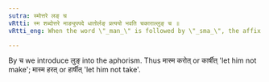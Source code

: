 ```yaml
---
sutra: स्मोत्तरे लङ् च
vRtti: स्म शब्दोत्तरे माङ्युपपदे धातोर्लङ् प्रत्ययो भवति चकाराल्लुङ् च ॥
vRtti_eng: When the word \"_man_\" is followed by \"_sma_\", the affix \"_Lan_\" as well as \"_Lun_\" may be employed after a verbal root.

---
```

By च we introduce लुङ् into the aphorism. Thus मास्म करोत् or कार्षीत् 'let him not make'; मास्म हरत् or हार्षीत् 'let him not take'.